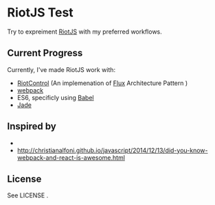 # RiotJS Test

Try to expreiment [RiotJS](https://github.com/muut/riotjs) with my preferred workflows.

## Current Progress

Currently, I've made RiotJS work with:

* [RiotControl](https://github.com/jimsparkman/RiotControl) (An implemenation of [Flux](https://github.com/facebook/flux) Architecture Pattern )
* [webpack](https://github.com/webpack/webpack)
* ES6, specificly using [Babel](https://github.com/babel/babel)
* [Jade](https://github.com/jadejs/jade)

## Inspired by

* 
* http://christianalfoni.github.io/javascript/2014/12/13/did-you-know-webpack-and-react-is-awesome.html

## License

See LICENSE .
